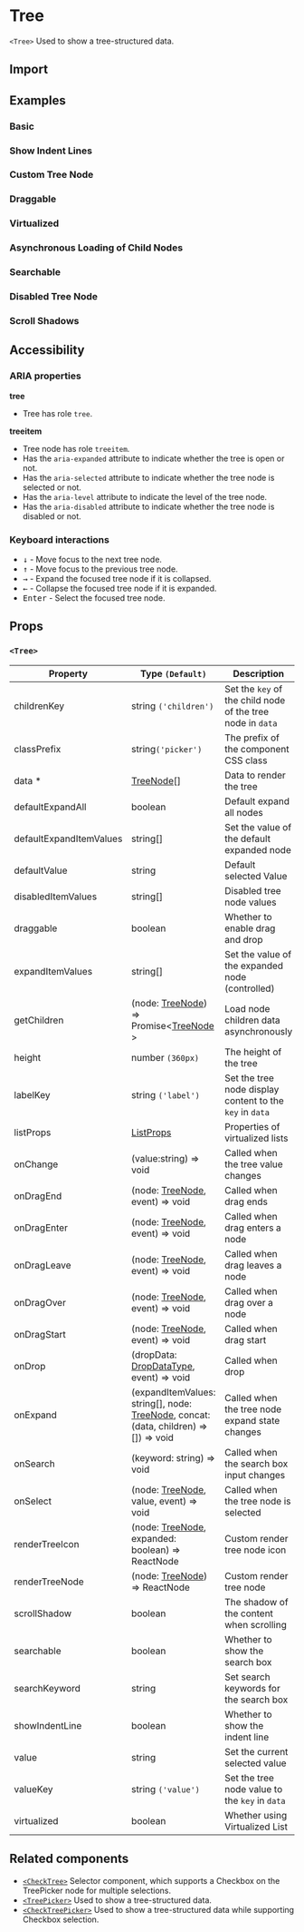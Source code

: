 # Tree

`<Tree>` Used to show a tree-structured data.

## Import

<!--{include:<import-guide>}-->

## Examples

### Basic

<!--{include:`basic.md`}-->

### Show Indent Lines

<!--{include:`show-indent-line.md`}-->

### Custom Tree Node

<!--{include:`custom.md`}-->

### Draggable

<!--{include:`draggable.md`}-->

### Virtualized

<!--{include:`virtualized.md`}-->

### Asynchronous Loading of Child Nodes

<!--{include:`async.md`}-->

### Searchable

<!--{include:`searchable.md`}-->

### Disabled Tree Node

<!--{include:`disabled.md`}-->

### Scroll Shadows

<!--{include:`scroll-shadow.md`}-->

## Accessibility

### ARIA properties

**tree**

- Tree has role `tree`.

**treeitem**

- Tree node has role `treeitem`.
- Has the `aria-expanded` attribute to indicate whether the tree is open or not.
- Has the `aria-selected` attribute to indicate whether the tree node is selected or not.
- Has the `aria-level` attribute to indicate the level of the tree node.
- Has the `aria-disabled` attribute to indicate whether the tree node is disabled or not.

### Keyboard interactions

- <kbd>↓</kbd> - Move focus to the next tree node.
- <kbd>↑</kbd> - Move focus to the previous tree node.
- <kbd>→</kbd> - Expand the focused tree node if it is collapsed.
- <kbd>←</kbd> - Collapse the focused tree node if it is expanded.
- <kbd>Enter</kbd> - Select the focused tree node.

## Props

### `<Tree>`

| Property                | Type `(Default)`                                                                            | Description                                                | Version     |
| ----------------------- | ------------------------------------------------------------------------------------------- | ---------------------------------------------------------- | ----------- |
| childrenKey             | string `('children')`                                                                       | Set the `key` of the child node of the tree node in `data` |             |
| classPrefix             | string`('picker')`                                                                          | The prefix of the component CSS class                      |             |
| data \*                 | [TreeNode][node][]                                                                          | Data to render the tree                                    |             |
| defaultExpandAll        | boolean                                                                                     | Default expand all nodes                                   |             |
| defaultExpandItemValues | string[]                                                                                    | Set the value of the default expanded node                 |             |
| defaultValue            | string                                                                                      | Default selected Value                                     |             |
| disabledItemValues      | string[]                                                                                    | Disabled tree node values                                  |             |
| draggable               | boolean                                                                                     | Whether to enable drag and drop                            |             |
| expandItemValues        | string[]                                                                                    | Set the value of the expanded node (controlled)            |             |
| getChildren             | (node: [TreeNode][node]) => Promise&lt;[TreeNode][node] &gt;                                | Load node children data asynchronously                     |             |
| height                  | number `(360px)`                                                                            | The height of the tree                                     |             |
| labelKey                | string `('label')`                                                                          | Set the tree node display content to the `key` in `data`   |             |
| listProps               | [ListProps][listprops]                                                                      | Properties of virtualized lists                            |             |
| onChange                | (value:string) => void                                                                      | Called when the tree value changes                         |             |
| onDragEnd               | (node: [TreeNode][node], event) => void                                                     | Called when drag ends                                      |             |
| onDragEnter             | (node: [TreeNode][node], event) => void                                                     | Called when drag enters a node                             |             |
| onDragLeave             | (node: [TreeNode][node], event) => void                                                     | Called when drag leaves a node                             |             |
| onDragOver              | (node: [TreeNode][node], event) => void                                                     | Called when drag over a node                               |             |
| onDragStart             | (node: [TreeNode][node], event) => void                                                     | Called when drag start                                     |             |
| onDrop                  | (dropData: [DropDataType][drop], event) => void                                             | Called when drop                                           |             |
| onExpand                | (expandItemValues: string[], node: [TreeNode][node], concat:(data, children) => []) => void | Called when the tree node expand state changes             |             |
| onSearch                | (keyword: string) => void                                                                   | Called when the search box input changes                   |             |
| onSelect                | (node: [TreeNode][node], value, event) => void                                              | Called when the tree node is selected                      |             |
| renderTreeIcon          | (node: [TreeNode][node], expanded: boolean) => ReactNode                                    | Custom render tree node icon                               |             |
| renderTreeNode          | (node: [TreeNode][node]) => ReactNode                                                       | Custom render tree node                                    |             |
| scrollShadow            | boolean                                                                                     | The shadow of the content when scrolling                   | ![][5.62.0] |
| searchable              | boolean                                                                                     | Whether to show the search box                             | ![][5.61.0] |
| searchKeyword           | string                                                                                      | Set search keywords for the search box                     |             |
| showIndentLine          | boolean                                                                                     | Whether to show the indent line                            |             |
| value                   | string                                                                                      | Set the current selected value                             |             |
| valueKey                | string `('value')`                                                                          | Set the tree node value to the `key` in `data`             |             |
| virtualized             | boolean                                                                                     | Whether using Virtualized List                             |             |

<!--{include:(_common/types/tree-node.md)}-->
<!--{include:(_common/types/list-props.md)}-->
<!--{include:(components/tree/fragments/drop-data-type.md)}-->

## Related components

- [`<CheckTree>`](/components/check-tree) Selector component, which supports a Checkbox on the TreePicker node for multiple selections.
- [`<TreePicker>`](/components/tree-picker) Used to show a tree-structured data.
- [`<CheckTreePicker>`](/components/check-tree-picker) Used to show a tree-structured data while supporting Checkbox selection.

[listprops]: #code-ts-list-props-code
[node]: #code-ts-tree-node-code
[drop]: #code-ts-drop-data-type-code
